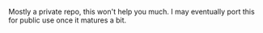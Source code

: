 Mostly a private repo, this won't help you much. I may eventually port this for public use once it matures a bit. 


